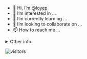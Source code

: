 - 👋 Hi, I’m [@loyep](https://github.com/loyep)
- 👀 I’m interested in ...
- 🌱 I’m currently learning ...
- 💞️ I’m looking to collaborate on ...
- 📫 How to reach me ...

<details>
  <summary>Other info.</summary>
  <br>

<!--START_SECTION:waka-->

```txt
Vue.js       11 hrs 10 mins  ████████████████████░░░░░   80.08 %
TypeScript   1 hr 10 mins    ██░░░░░░░░░░░░░░░░░░░░░░░   08.46 %
JavaScript   26 mins         ▓░░░░░░░░░░░░░░░░░░░░░░░░   03.11 %
TOML         25 mins         ▓░░░░░░░░░░░░░░░░░░░░░░░░   03.02 %
JSON         23 mins         ▓░░░░░░░░░░░░░░░░░░░░░░░░   02.86 %
```

<!--END_SECTION:waka-->

</details>

![visitors](https://visitor-badge.glitch.me/badge?page_id=loyep.loyep)
